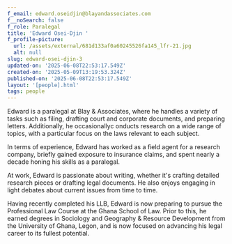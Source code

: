 ```yaml
---
f_email: edward.oseidjin@blayandassociates.com
f__noSearch: false
f_role: Paralegal
title: 'Edward Osei-Djin '
f_profile-picture:
  url: /assets/external/681d133af0a60245526fa145_lfr-21.jpg
  alt: null
slug: edward-osei-djin-3
updated-on: '2025-06-08T22:53:17.549Z'
created-on: '2025-05-09T13:19:53.324Z'
published-on: '2025-06-08T22:53:17.549Z'
layout: '[people].html'
tags: people
---
```


Edward is a paralegal at Blay & Associates, where he handles a variety of tasks such as filing, drafting court and corporate documents, and preparing letters. Additionally, he occasionallyc onducts research on a wide range of topics, with a particular focus on the laws relevant to each subject.

In terms of experience, Edward has worked as a field agent for a research company, briefly gained exposure to insurance claims, and spent nearly a decade honing his skills as a paralegal.

At work, Edward is passionate about writing, whether it's crafting detailed research pieces or drafting legal documents. He also enjoys engaging in light debates about current issues from time to time.

Having recently completed his LLB, Edward is now preparing to pursue the Professional Law Course at the Ghana School of Law. Prior to this, he earned degrees in Sociology and Geography & Resource Development from the University of Ghana, Legon, and is now focused on advancing his legal career to its fullest potential.

‍
